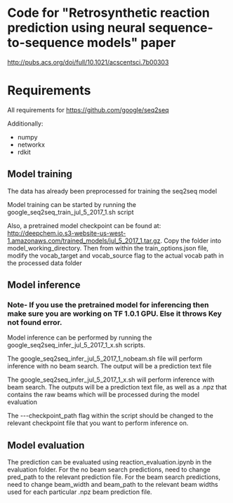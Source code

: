 # Code for "Retrosynthetic reaction prediction using neural sequence-to-sequence models" paper
http://pubs.acs.org/doi/full/10.1021/acscentsci.7b00303

# Requirements
All requirements for https://github.com/google/seq2seq

Additionally:
* numpy
* networkx
* rdkit

## Model training
The data has already been preprocessed for training the seq2seq model

Model training can be started by running the google_seq2seq_train_jul_5_2017_1.sh script

Also, a pretrained model checkpoint can be found at: http://deepchem.io.s3-website-us-west-1.amazonaws.com/trained_models/jul_5_2017_1.tar.gz. Copy the folder into model_working_directory. Then from within the train_options.json file, modify the vocab_target and vocab_source flag to the actual vocab path in the processed data folder

## Model inference

### Note- If you use the pretrained model for inferencing then make sure you are working on TF 1.0.1 GPU. Else it throws Key not found error.

Model inference can be performed by running the google_seq2seq_infer_jul_5_2017_1_x.sh scripts. 

The google_seq2seq_infer_jul_5_2017_1_nobeam.sh file will perform inference with no beam search. The output will be a prediction text file

The google_seq2seq_infer_jul_5_2017_1_x.sh will perform inference with beam search. The outputs will be a prediction text file, as well as a .npz that contains the raw beams which will be processed during the model evaluation 

The ---checkpoint_path flag within the script should be changed to the relevant checkpoint file that you want to perform inference on.

## Model evaluation
The prediction can be evaluated using reaction_evaluation.ipynb in the evaluation folder. For the no beam search predictions, need to change pred_path to the relevant prediction file. For the beam search predictions, need to change beam_width and beam_path to the relevant beam widths used for each particular .npz beam prediction file. 
